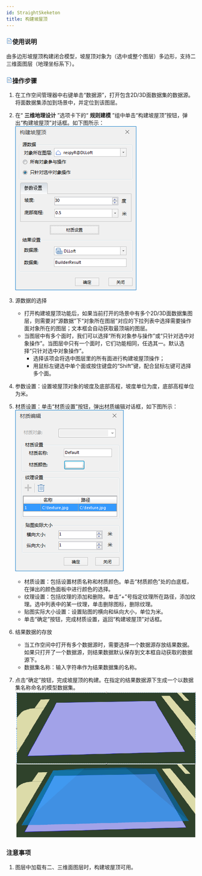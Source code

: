 ```yaml
---
id: StraightSkeketon
title: 构建坡屋顶
---
```

### ![](../../../img/read.gif)使用说明

由多边形坡屋顶构建闭合模型，坡屋顶对象为（选中或整个图层）多边形，支持二三维面图层（地理坐标系下）。

### ![](../../../img/read.gif)操作步骤

  1. 在工作空间管理器中右键单击“数据源”，打开包含2D/3D面数据集的数据源。将面数据集添加到场景中，并定位到该图层。
  2. 在“ **三维地理设计** ”选项卡下的“ **规则建模** ”组中单击“构建坡屋顶”按钮，弹出“构建坡屋顶”对话框。如下图所示：     
![](../img/StraightSkeketon_Dialog.png)  

  3. 源数据的选择 
      * 打开构建坡屋顶功能后，如果当前打开的场景中有多个2D/3D面数据集图层，则需要对“源数据”下“对象所在图层”对应的下拉列表中选择需要操作面对象所在的图层；文本框会自动获取最顶端的图层。
      * 当图层中有多个面时，我们可以选择“所有对象参与操作”或“只针对选中对象操作”。当图层中只有一个面时，它们功能相同，任选其一。默认选择“只针对选中对象操作”。 
          * 选择该项会将选中图层里的所有面进行构建坡屋顶操作；
          * 用鼠标左键选中单个面或按住键盘的“Shift”键，配合鼠标左键可选择多个面。
  4. 参数设置：设置坡屋顶对象的坡度及底部高程，坡度单位为度，底部高程单位为米。
  5. 材质设置：单击“材质设置”按钮，弹出材质编辑对话框，如下图所示：     
![](../img/TextureSet_Dialog.png)   

      * 材质设置：包括设置材质名称和材质颜色。单击“材质颜色”处的白底框，在弹出的颜色面板中进行颜色的选择。
      * 纹理设置：包括纹理的添加和删除。单击“+”号指定纹理所在路径，添加纹理。选中列表中的某一纹理，单击删除图标，删除纹理。
      * 贴图实际大小设置：设置贴图的横向和纵向大小，单位为米。
      * 单击“确定”按钮，完成材质设置，返回“构建坡屋顶”对话框。
  6. 结果数据的存放 
      * 当工作空间中打开有多个数据源时，需要选择一个数据源存放结果数据。如果只打开了一个数据源，则结果数据默认保存到文本框自动获取的数据源下。
      * 数据集名称：输入字符串作为结果数据集的名称。
  7. 点击“确定”按钮，完成坡屋顶的构建。在指定的结果数据源下生成一个以数据集名称命名的模型数据集。
![](../img/StraightSkeketon_Result.png) 

  
### 注意事项

  1. 图层中加载有二、三维面图层时，构建坡屋顶可用。



